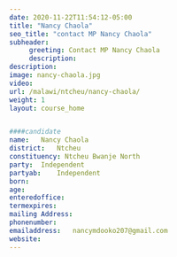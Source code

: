 ```yaml
---
date: 2020-11-22T11:54:12-05:00
title: "Nancy Chaola"
seo_title: "contact MP Nancy Chaola"
subheader:
     greeting: Contact MP Nancy Chaola
     description: 
description: 
image: nancy-chaola.jpg
video: 
url: /malawi/ntcheu/nancy-chaola/
weight: 1
layout: course_home


####candidate
name:	Nancy Chaola
district:	Ntcheu
constituency: Ntcheu Bwanje North
party:	Independent
partyab:	Independent
born:
age: 
enteredoffice:	
termexpires:	
mailing Address:
phonenumber:	
emailaddress:	nancymdooko207@gmail.com
website:	
---
```


